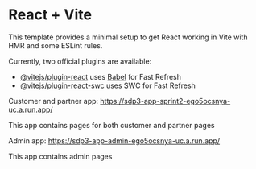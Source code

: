 # React + Vite

This template provides a minimal setup to get React working in Vite with HMR and some ESLint rules.

Currently, two official plugins are available:

- [@vitejs/plugin-react](https://github.com/vitejs/vite-plugin-react/blob/main/packages/plugin-react/README.md) uses [Babel](https://babeljs.io/) for Fast Refresh
- [@vitejs/plugin-react-swc](https://github.com/vitejs/vite-plugin-react-swc) uses [SWC](https://swc.rs/) for Fast Refresh


Customer and partner app: https://sdp3-app-sprint2-ego5ocsnya-uc.a.run.app/

This app contains pages for both customer and partner pages
 
Admin app: https://sdp3-app-admin-ego5ocsnya-uc.a.run.app/

This app contains admin pages
